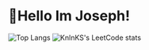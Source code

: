 # 👋Hello Im Joseph!





![Top Langs](https://github-readme-stats.vercel.app/api/top-langs/?username=JosephLiao542211&layout=donut&exclude_repo=GMTK2023github-readme-stats&show_icons=true&bg_color=00000000&text_color=FFFFFF)
![KnlnKS's LeetCode stats](https://leetcode-stats-six.vercel.app/api?username=JosephLiao1233&bg_color=00000000)
